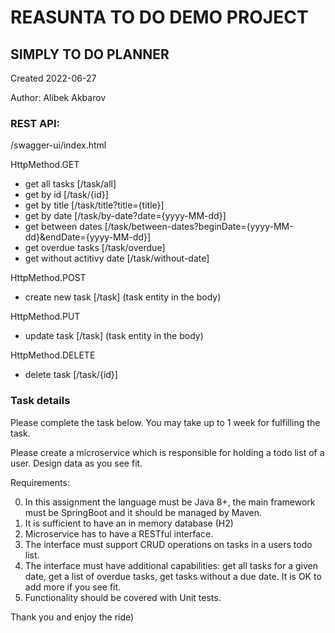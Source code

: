 # REASUNTA TO DO DEMO PROJECT

## SIMPLY TO DO PLANNER
Created 2022-06-27

Author: Alibek Akbarov

### REST API: 
/swagger-ui/index.html

HttpMethod.GET
* get all tasks [/task/all]
* get by id [/task/{id}]
* get by title [/task/title?title={title}]
* get by date [/task/by-date?date={yyyy-MM-dd}]
* get between dates [/task/between-dates?beginDate={yyyy-MM-dd}&endDate={yyyy-MM-dd}]
* get overdue tasks [/task/overdue]
* get without actitivy date [/task/without-date]

HttpMethod.POST
* create new task [/task] (task entity in the body)

HttpMethod.PUT
* update task [/task] (task entity in the body)

HttpMethod.DELETE
* delete task [/task/{id}]


### Task details

Please complete the task below. You may take up to 1 week for fulfilling the task.

Please create a microservice which is responsible for holding a todo list of a user.
Design data as you see fit.

Requirements:

0) In this assignment the language must be Java 8+, the main framework must be SpringBoot and it should be managed by Maven.
1) It is sufficient to have an in memory database (H2)
2) Microservice has to have a RESTful interface.
3) The interface must support CRUD operations on tasks in a users todo list.
4) The interface must have additional capabilities: get all tasks for a given date, get a list of overdue tasks, get tasks without a due date. It is OK to add more if you see fit.
5) Functionality should be covered with Unit tests.

Thank you and enjoy the ride)
